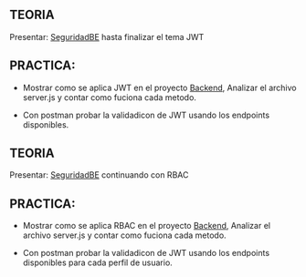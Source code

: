 ## TEORIA 
Presentar:
[SeguridadBE](/presentaciones/2.1-SeguridadBE.pdf) hasta finalizar el tema JWT

## PRACTICA:
- Mostrar como se aplica JWT en el proyecto  [Backend](/proyectos/backend_con_jwt/server.js),
  Analizar el archivo server.js y contar como fuciona cada metodo.

- Con postman probar la validadicon de JWT usando los endpoints disponibles.

## TEORIA 
Presentar:
[SeguridadBE](/presentaciones/2.1-SeguridadBE.pdf) continuando con RBAC

## PRACTICA:
- Mostrar como se aplica RBAC en el proyecto  [Backend](/proyectos/backend_con_rbac/server.js),
  Analizar el archivo server.js y contar como fuciona cada metodo.

- Con postman probar la validadicon de JWT usando los endpoints disponibles para cada perfil de usuario.
